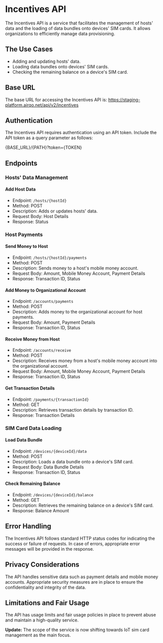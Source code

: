 # Incentives API

The Incentives API is a service that facilitates the management of hosts' data and the loading of data bundles onto devices' SIM cards. It allows organizations to efficiently manage data provisioning.

## The Use Cases

- Adding and updating hosts' data.
- Loading data bundles onto devices' SIM cards.
- Checking the remaining balance on a device's SIM card.

## Base URL

The base URL for accessing the Incentives API is:
https://staging-platform.airqo.net/api/v2/incentives

## Authentication

The Incentives API requires authentication using an API token. Include the API token as a query parameter as follows:

{BASE_URL}/{PATH}?token={TOKEN}

## Endpoints

### Hosts' Data Management

#### Add Host Data

- Endpoint: `/hosts/{hostId}`
- Method: POST
- Description: Adds or updates hosts' data.
- Request Body: Host Details
- Response: Status

### Host Payments

#### Send Money to Host

- Endpoint: `/hosts/{hostId}/payments`
- Method: POST
- Description: Sends money to a host's mobile money account.
- Request Body: Amount, Mobile Money Account, Payment Details
- Response: Transaction ID, Status

#### Add Money to Organizational Account

- Endpoint: `/accounts/payments`
- Method: POST
- Description: Adds money to the organizational account for host payments.
- Request Body: Amount, Payment Details
- Response: Transaction ID, Status

#### Receive Money from Host

- Endpoint: `/accounts/receive`
- Method: POST
- Description: Receives money from a host's mobile money account into the organizational account.
- Request Body: Amount, Mobile Money Account, Payment Details
- Response: Transaction ID, Status

#### Get Transaction Details

- Endpoint: `/payments/{transactionId}`
- Method: GET
- Description: Retrieves transaction details by transaction ID.
- Response: Transaction Details

### SIM Card Data Loading

#### Load Data Bundle

- Endpoint: `/devices/{deviceId}/data`
- Method: POST
- Description: Loads a data bundle onto a device's SIM card.
- Request Body: Data Bundle Details
- Response: Transaction ID, Status

#### Check Remaining Balance

- Endpoint: `/devices/{deviceId}/balance`
- Method: GET
- Description: Retrieves the remaining balance on a device's SIM card.
- Response: Balance Amount

## Error Handling

The Incentives API follows standard HTTP status codes for indicating the success or failure of requests. In case of errors, appropriate error messages will be provided in the response.

## Privacy Considerations

The API handles sensitive data such as payment details and mobile money accounts. Appropriate security measures are in place to ensure the confidentiality and integrity of the data.

## Limitations and Fair Usage

The API has usage limits and fair usage policies in place to prevent abuse and maintain a high-quality service.

**Update:**
The scope of the service is now shifting towards IoT sim card management as the main focus.
